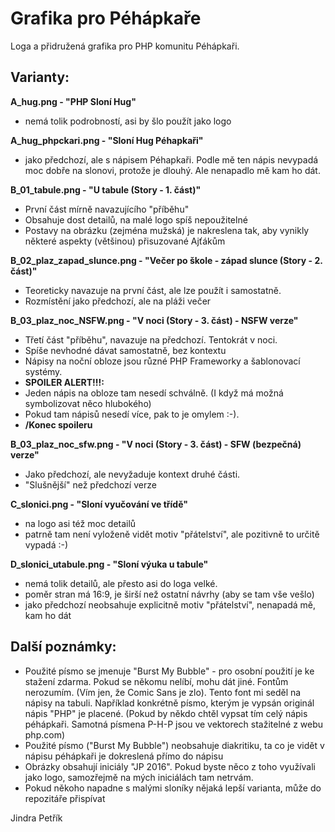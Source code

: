 Grafika pro Péhápkaře 
================
Loga a přidružená grafika pro PHP komunitu Péhápkaři.

Varianty:
----------------

**A_hug.png - "PHP Sloní Hug"**
  - nemá tolik podrobností, asi by šlo použít jako logo
  
**A_hug_phpckari.png - "Sloní Hug Péhapkaři"**
  - jako předchozí, ale s nápisem Péhapkaři. Podle mě ten nápis nevypadá moc dobře na slonovi, protože je dlouhý. Ale nenapadlo mě kam ho dát.
    
**B_01_tabule.png -  "U tabule (Story - 1. část)"**
  - První část mírně navazujícího "příběhu"
  - Obsahuje dost detailů, na malé logo spíš nepoužitelné
  - Postavy na obrázku (zejména mužská) je nakreslena tak, aby vynikly některé aspekty (většinou) přisuzované Ajťákům
  
**B_02_plaz_zapad_slunce.png - "Večer po škole - západ slunce (Story - 2. část)"**
  - Teoreticky navazuje na první část, ale lze použít i samostatně.
  - Rozmístění jako předchozí, ale na pláži večer
  
**B_03_plaz_noc_NSFW.png - "V noci (Story - 3. část) - NSFW verze"**
  - Třetí část "příběhu", navazuje na předchozí. Tentokrát v noci.
  - Spíše nevhodné dávat samostatně, bez kontextu
  - Nápisy na noční obloze jsou různé PHP Frameworky a šablonovací systémy.
  - **SPOILER ALERT!!!:**
  - Jeden nápis na obloze tam nesedí schválně. (I když má možná symbolizovat něco hlubokého)
  - Pokud tam nápisů nesedí více, pak to je omylem :-).
  - **/Konec spoileru**
  
**B_03_plaz_noc_sfw.png - "V noci (Story - 3. část) - SFW (bezpečná) verze"**
  - Jako předchozí, ale nevyžaduje kontext druhé části.  
  - "Slušnější" než předchozí verze
  
**C_slonici.png - "Sloní vyučování ve třídě"**
  - na logo asi též moc detailů
  - patrně tam není vyloženě vidět motiv "přátelství", ale pozitivně to určitě vypadá :-)
      
**D_slonici_utabule.png - "Sloní výuka u tabule"**
  - nemá tolik detailů, ale přesto asi do loga velké.
  - poměr stran má 16:9, je širší než ostatní návrhy (aby se tam vše vešlo)
  - jako předchozí neobsahuje explicitně motiv "přátelství", nenapadá mě, kam ho dát    
  
  
Další poznámky:
----------------

- Použité písmo se jmenuje "Burst My Bubble" - pro osobní použití je ke stažení zdarma.
 Pokud se někomu nelíbí, mohu dát jiné. Fontům nerozumím.
 (Vím jen, že Comic Sans je zlo). Tento font mi seděl na nápisy na tabuli.
 Například konkrétně písmo, kterým je vypsán originál nápis "PHP" je placené.
 (Pokud by někdo chtěl vypsat tím celý nápis péhápkaři. Samotná písmena P-H-P
 jsou ve vektorech stažitelné z webu php.com)
- Použité písmo ("Burst My Bubble") neobsahuje diakritiku, ta co je vidět
 v nápisu péhápkaři je dokreslená přímo do nápisu 
- Obrázky obsahují iniciály "JP 2016". Pokud byste něco z toho využívali
 jako logo, samozřejmě na mých iniciálách tam netrvám.
- Pokud někoho napadne s malými sloníky nějaká lepší varianta,
 může do repozitáře přispívat 
 
 Jindra Petřík